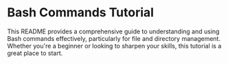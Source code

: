 # Bash Commands Tutorial
This README provides a comprehensive guide to understanding and using Bash commands effectively, particularly for file and directory management. Whether you're a beginner or looking to sharpen your skills, this tutorial is a great place to start.
